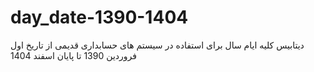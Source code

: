 # day_date-1390-1404
دیتابیس کلیه ایام سال برای استفاده در سیستم های حسابداری قدیمی از تاریخ اول فروردین 1390 تا پایان اسفند 1404
